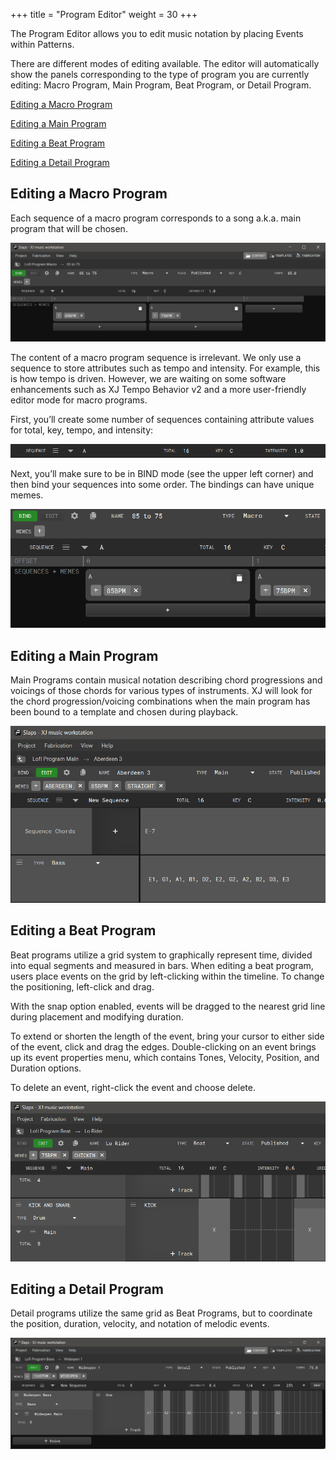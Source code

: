+++
title = "Program Editor"
weight = 30
+++

The Program Editor allows you to edit music notation by placing Events within Patterns.

There are different modes of editing available. The editor will automatically show the panels corresponding to the type of program you are currently editing: Macro Program, Main Program, Beat Program, or Detail Program.

[Editing a Macro Program](#editing-a-macro-program)

[Editing a Main Program](#editing-a-main-program)

[Editing a Beat Program](#editing-a-beat-program)

[Editing a Detail Program](#editing-a-detail-program)


## Editing a Macro Program

Each sequence of a macro program corresponds to a song a.k.a. main program that will be chosen.

![Editing Macro Program](editing-macro-program.png)

The content of a macro program sequence is irrelevant. We only use a sequence to store attributes such as tempo and intensity. For example, this is how tempo is driven. However, we are waiting on some software enhancements such as XJ Tempo Behavior v2 and a more user-friendly editor mode for macro programs.

First, you’ll create some number of sequences containing attribute values for total, key, tempo, and intensity:

![Sequence Bar](editing-macro-2-sequence-bar.png)

Next, you’ll make sure to be in BIND mode (see the upper left corner) and then bind your sequences into some order. The bindings can have unique memes.

![Bind Mode](editing-macro-3-bind-mode.png)


## Editing a Main Program

Main Programs contain musical notation describing chord progressions and voicings of those chords for various types of instruments. XJ will look for the chord progression/voicing combinations when the main program has been bound to a template and chosen during playback.

![Editing a Main Program](editing-main-program.png)


## Editing a Beat Program

Beat programs utilize a grid system to graphically represent time, divided into equal segments and measured in bars. When editing a beat program, users place events on the grid by left-clicking within the timeline. To change the positioning, left-click and drag.

With the snap option enabled, events will be dragged to the nearest grid line during placement and modifying duration.

To extend or shorten the length of the event, bring your cursor to either side of the event, click and drag the edges. Double-clicking on an event brings up its event properties menu, which contains Tones, Velocity, Position, and Duration options.

To delete an event, right-click the event and choose delete.

![Editing a Beat Program](editing-beat-program.png)


## Editing a Detail Program

Detail programs utilize the same grid as Beat Programs, but to coordinate the position, duration, velocity, and notation of melodic events.

![Editing a Detail Program](editing-detail-program.png)
